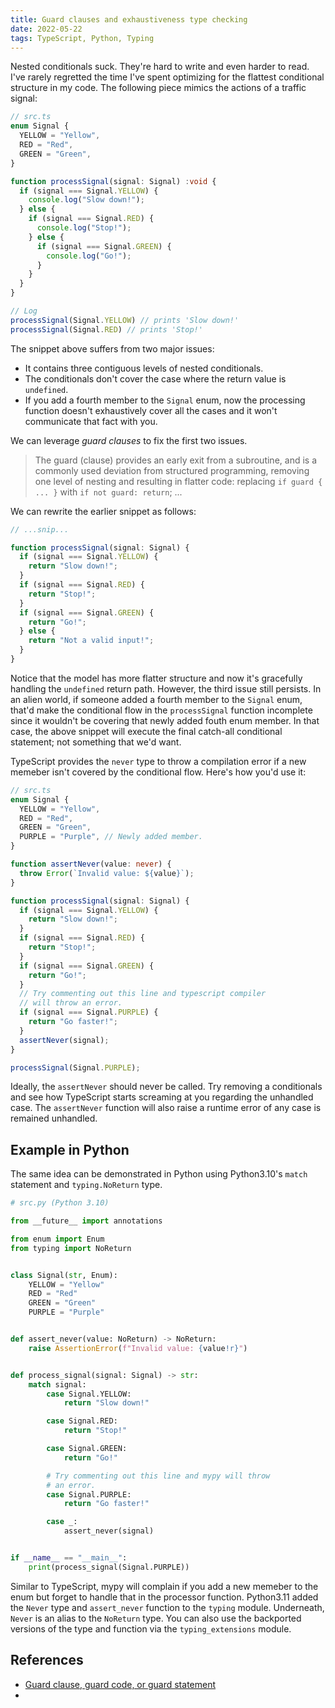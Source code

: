 ```yaml
---
title: Guard clauses and exhaustiveness type checking
date: 2022-05-22
tags: TypeScript, Python, Typing
---
```



Nested conditionals suck. They're hard to write and even harder to read. I've rarely
regretted the time I've spent optimizing for the flattest conditional structure in my
code. The following piece mimics the actions of a traffic signal:

```ts
// src.ts
enum Signal {
  YELLOW = "Yellow",
  RED = "Red",
  GREEN = "Green",
}

function processSignal(signal: Signal) :void {
  if (signal === Signal.YELLOW) {
    console.log("Slow down!");
  } else {
    if (signal === Signal.RED) {
      console.log("Stop!");
    } else {
      if (signal === Signal.GREEN) {
        console.log("Go!");
      }
    }
  }
}

// Log
processSignal(Signal.YELLOW) // prints 'Slow down!'
processSignal(Signal.RED) // prints 'Stop!'
```

The snippet above suffers from two major issues:

* It contains three contiguous levels of nested conditionals.
* The conditionals don't cover the case where the return value is `undefined`.
* If you add a fourth member to the `Signal` enum, now the processing function doesn't
exhaustively cover all the cases and it won't communicate that fact with you.

We can leverage *guard clauses* to fix the first two issues.

> The guard (clause) provides an early exit from a subroutine, and is a commonly used
> deviation from structured programming, removing one level of nesting and resulting in
> flatter code: replacing `if guard { ... }` with `if not guard: return`; ...

We can rewrite the earlier snippet as follows:

```ts
// ...snip...

function processSignal(signal: Signal) {
  if (signal === Signal.YELLOW) {
    return "Slow down!";
  }
  if (signal === Signal.RED) {
    return "Stop!";
  }
  if (signal === Signal.GREEN) {
    return "Go!";
  } else {
    return "Not a valid input!";
  }
}
```

Notice that the model has more flatter structure and now it's gracefully handling the
`undefined` return path. However, the third issue still persists. In an alien world, if someone added a fourth member to the `Signal` enum, that'd make the conditional flow in
the `processSignal` function incomplete since it wouldn't be covering that newly added
fouth enum member. In that case, the above snippet will execute the final catch-all conditional statement; not something that we'd want.

TypeScript provides the `never` type to throw a compilation error if a new memeber isn't
covered by the conditional flow. Here's how you'd use it:

```ts
// src.ts
enum Signal {
  YELLOW = "Yellow",
  RED = "Red",
  GREEN = "Green",
  PURPLE = "Purple", // Newly added member.
}

function assertNever(value: never) {
  throw Error(`Invalid value: ${value}`);
}

function processSignal(signal: Signal) {
  if (signal === Signal.YELLOW) {
    return "Slow down!";
  }
  if (signal === Signal.RED) {
    return "Stop!";
  }
  if (signal === Signal.GREEN) {
    return "Go!";
  }
  // Try commenting out this line and typescript compiler
  // will throw an error.
  if (signal === Signal.PURPLE) {
    return "Go faster!";
  }
  assertNever(signal);
}

processSignal(Signal.PURPLE);
```

Ideally, the `assertNever` should never be called. Try removing a conditionals and see
how TypeScript starts screaming at you regarding the unhandled case. The `assertNever`
function will also raise a runtime error of any case is remained unhandled.

## Example in Python

The same idea can be demonstrated in Python using Python3.10's `match` statement and
`typing.NoReturn` type.

```python
# src.py (Python 3.10)

from __future__ import annotations

from enum import Enum
from typing import NoReturn


class Signal(str, Enum):
    YELLOW = "Yellow"
    RED = "Red"
    GREEN = "Green"
    PURPLE = "Purple"


def assert_never(value: NoReturn) -> NoReturn:
    raise AssertionError(f"Invalid value: {value!r}")


def process_signal(signal: Signal) -> str:
    match signal:
        case Signal.YELLOW:
            return "Slow down!"

        case Signal.RED:
            return "Stop!"

        case Signal.GREEN:
            return "Go!"

        # Try commenting out this line and mypy will throw
        # an error.
        case Signal.PURPLE:
            return "Go faster!"

        case _:
            assert_never(signal)


if __name__ == "__main__":
    print(process_signal(Signal.PURPLE))
```

Similar to TypeScript, mypy will complain if you add a new memeber to the enum but
forget to handle that in the processor function. Python3.11 added the  `Never` type
and `assert_never` function to the `typing` module. Underneath, `Never` is an alias
to the `NoReturn` type. You can also use the backported versions of the type and function via the `typing_extensions` module.

## References

* [Guard clause, guard code, or guard statement](https://en.wikipedia.org/wiki/Guard_(computer_science))
* []()
